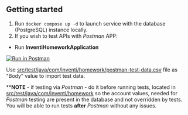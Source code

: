 ## Getting started

1. Run `docker compose up -d` to launch service with the database (PostgreSQL) instance locally.
2. If you wish to test APIs with _Postman_ APP:

- Run **InventiHomeworkApplication**

[![Run in Postman](https://run.pstmn.io/button.svg)](https://app.getpostman.com/run-collection/14940947-edbbe8ed-85fe-49c0-9a97-351825dd2f54?action=collection%2Ffork&collection-url=entityId%3D14940947-edbbe8ed-85fe-49c0-9a97-351825dd2f54%26entityType%3Dcollection%26workspaceId%3D372481e2-4deb-41e4-bf03-9fe61d59fee0)

Use [src/test/java/com/inventi/homework/postman-test-data.csv](src/test/java/com/inventi/homework/postman-test-data.csv)
file as "Body" value to import test data.

****NOTE** - if testing via _Postman_ - do it before running tests, located
in [src/test/java/com/inventi/homework](src/test/java/com/inventi/homework) so the account values, needed for _Postman_
testing are present in the database and not overridden by tests. You will be able to run tests **after** _Postman_
without any issues.